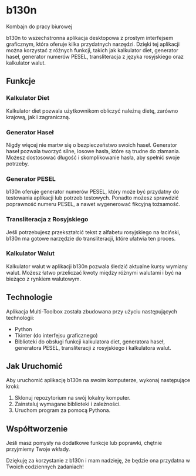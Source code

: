 # b130n
Kombajn do pracy biurowej

b130n to wszechstronna aplikacja desktopowa z prostym interfejsem graficznym, która oferuje kilka przydatnych narzędzi. Dzięki tej aplikacji można korzystać z różnych funkcji, takich jak kalkulator diet, generator haseł, generator numerów PESEL, transliteracja z języka rosyjskiego oraz kalkulator walut.

## Funkcje

### Kalkulator Diet

Kalkulator diet pozwala użytkownikom obliczyć należną dietę, zarówno krajową, jak i zagraniczną.

### Generator Haseł

Nigdy więcej nie martw się o bezpieczeństwo swoich haseł. Generator haseł pozwala tworzyć silne, losowe hasła, które są trudne do złamania. Możesz dostosować długość i skomplikowanie hasła, aby spełnić swoje potrzeby.

### Generator PESEL

b130n oferuje generator numerów PESEL, który może być przydatny do testowania aplikacji lub potrzeb testowych. Ponadto możesz sprawdzić poprawność numeru PESEL, a nawet wygenerować fikcyjną tożsamość.

### Transliteracja z Rosyjskiego

Jeśli potrzebujesz przekształcić tekst z alfabetu rosyjskiego na łaciński, b130n ma gotowe narzędzie do transliteracji, które ułatwia ten proces.

### Kalkulator Walut

Kalkulator walut w aplikacji b130n pozwala śledzić aktualne kursy wymiany walut. Możesz łatwo przeliczać kwoty między różnymi walutami i być na bieżąco z rynkiem walutowym.

## Technologie

Aplikacja Multi-Toolbox została zbudowana przy użyciu następujących technologii:

- Python
- Tkinter (do interfejsu graficznego)
- Biblioteki do obsługi funkcji kalkulatora diet, generatora haseł, generatora PESEL, transliteracji z rosyjskiego i kalkulatora walut.

## Jak Uruchomić

Aby uruchomić aplikację b130n na swoim komputerze, wykonaj następujące kroki:

1. Sklonuj repozytorium na swój lokalny komputer.
2. Zainstaluj wymagane biblioteki i zależności.
3. Uruchom program za pomocą Pythona.

## Współtworzenie

Jeśli masz pomysły na dodatkowe funkcje lub poprawki, chętnie przyjmiemy Twoje wkłady.

Dziękuję za korzystanie z b130n i mam nadzieję, że będzie ona przydatna w Twoich codziennych zadaniach!

